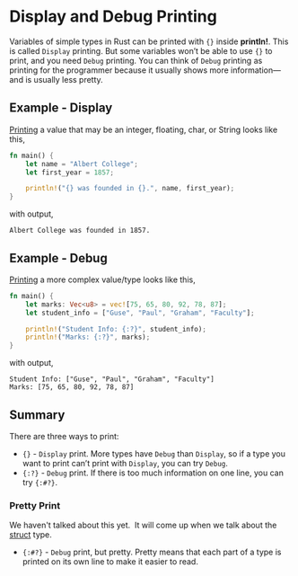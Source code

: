 
# Display and Debug Printing

Variables of simple types in Rust can be printed with `{}` inside **println!**. This is called `Display` printing. But some variables won’t be able to use `{}` to print, and you need `Debug` printing. You can think of `Debug` printing as printing for the programmer because it usually shows more information—and is usually less pretty.

## Example - Display

 [Printing](https://play.rust-lang.org/?version=stable&mode=debug&edition=2021&gist=0dc3d4ee060fb5048421d3ef4a8e7194) a value that may be an integer, floating, char, or String looks like this,

```rust
fn main() {
    let name = "Albert College";
    let first_year = 1857;

    println!("{} was founded in {}.", name, first_year);
}
```
with output,
```
Albert College was founded in 1857.
```
## Example - Debug

 [Printing](https://play.rust-lang.org/?version=stable&mode=debug&edition=2021&gist=f355bf617986c68bb439a44eddbfdba1) a more complex value/type looks like this,

```rust
fn main() {
    let marks: Vec<u8> = vec![75, 65, 80, 92, 78, 87];
    let student_info = ["Guse", "Paul", "Graham", "Faculty"];

    println!("Student Info: {:?}", student_info);
    println!("Marks: {:?}", marks);
}
```
with output,

```
Student Info: ["Guse", "Paul", "Graham", "Faculty"]
Marks: [75, 65, 80, 92, 78, 87]
```
## Summary

There are three ways to print:

- `{}` - `Display` print. More types have `Debug` than `Display`, so if a type you want to print can’t print with `Display`, you can try `Debug`.
- `{:?}` - `Debug` print. If there is too much information on one line, you can try `{:#?}`.

### Pretty Print

We haven't talked about this yet.  It will come up when we talk about the [struct](notes/07-structs/structs.md) type.

- `{:#?}` - `Debug` print, but pretty. Pretty means that each part of a type is printed on its own line to make it easier to read.